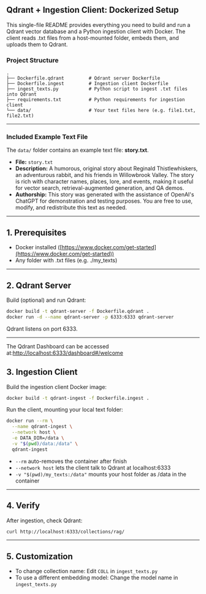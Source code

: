 ## Qdrant + Ingestion Client: Dockerized Setup

This single-file README provides everything you need to build and run a Qdrant vector database and a Python ingestion client with Docker. The client reads .txt files from a host-mounted folder, embeds them, and uploads them to Qdrant.

### Project Structure

```
.
├── Dockerfile.qdrant         # Qdrant server Dockerfile
├── Dockerfile.ingest         # Ingestion client Dockerfile
├── ingest_texts.py           # Python script to ingest .txt files into Qdrant
├── requirements.txt          # Python requirements for ingestion client
└── data/                     # Your text files here (e.g. file1.txt, file2.txt)
```


---

### Included Example Text File

The `data/` folder contains an example text file: **story.txt**.

- **File:** `story.txt`
- **Description:** A humorous, original story about Reginald Thistlewhiskers, an adventurous rabbit, and his friends in Willowbrook Valley. The story is rich with character names, places, lore, and events, making it useful for vector search, retrieval-augmented generation, and QA demos.
- **Authorship:** This story was generated with the assistance of OpenAI's ChatGPT for demonstration and testing purposes. You are free to use, modify, and redistribute this text as needed.

---


## 1. Prerequisites

* Docker installed ([https://www.docker.com/get-started](https://www.docker.com/get-started))
* Any folder with .txt files (e.g. ./my\_texts)

---

## 2. Qdrant Server

Build (optional) and run Qdrant:

```bash
docker build -t qdrant-server -f Dockerfile.qdrant .
docker run -d --name qdrant-server -p 6333:6333 qdrant-server
```

Qdrant listens on port 6333.

---

The Qdrant Dashboard can be accessed at:[http://localhost:6333/dashboard#/welcome](http://localhost:6333/dashboard#/welcome)


## 3. Ingestion Client

Build the ingestion client Docker image:

```bash
docker build -t qdrant-ingest -f Dockerfile.ingest .
```

Run the client, mounting your local text folder:

```bash
docker run --rm \
  --name qdrant-ingest \
  --network host \
  -e DATA_DIR=/data \
  -v "$(pwd)/data:/data" \
  qdrant-ingest
```

* `--rm` auto-removes the container after finish
* `--network host` lets the client talk to Qdrant at localhost:6333
* `-v "$(pwd)/my_texts:/data"` mounts your host folder as /data in the container

---

## 4. Verify

After ingestion, check Qdrant:

```bash
curl http://localhost:6333/collections/rag/
```

---

## 5. Customization

* To change collection name: Edit `COLL` in `ingest_texts.py`
* To use a different embedding model: Change the model name in `ingest_texts.py`
